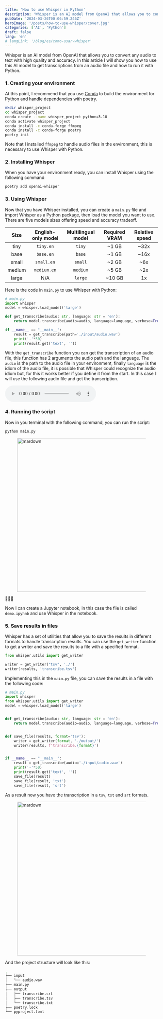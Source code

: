 ```yaml
---
title: 'How to use Whisper in Python'
description: 'Whisper is an AI model from OpenAI that allows you to convert any audio to text with high quality and accuracy.'
pubDate: '2024-03-26T00:06:59.246Z'
heroImage: '/posts/how-to-use-whisper/cover.jpg'
categories: ['AI', 'Python']
draft: false
lang: 'en'
# langLink: '/blog/es/como-usar-whisper'
---
```


Whisper is an AI model from OpenAI that allows you to convert any audio to text with high quality and accuracy. In this article I will show you how to use this AI model to get transcriptions from an audio file and how to run it with Python.

### 1. Creating your environment

At this point, I recommend that you use [Conda](https://docs.conda.io/en/latest/) to build the environment for Python and handle dependencies with poetry.

```sh
mkdir whisper_project
cd whisper_project
conda create --name whisper_project python=3.10
conda activate whisper_project
conda install -c conda-forge ffmpeg 
conda install -c conda-forge poetry
poetry init
```

Note that I installed `ffmpeg` to handle audio files in the environment, this is necessary to use Whisper with Python.

### 2. Installing Whisper

When you have your environment ready, you can install Whisper using the following command:

```sh
poetry add openai-whisper
```

### 3. Using Whisper

Now that you have Whisper installed, you can create a `main.py` file and import Whisper as a Python package, then load the model you want to use. There are five models sizes offering speed and accuracy tradeoff.

<div class="w-full overflow-x-auto">

|  Size  | English-only model | Multilingual model | Required VRAM | Relative speed |
|:------:|:------------------:|:------------------:|:-------------:|:--------------:|
|  tiny  |     `tiny.en`      |       `tiny`       |     ~1 GB     |      ~32x      |
|  base  |     `base.en`      |       `base`       |     ~1 GB     |      ~16x      |
| small  |     `small.en`     |      `small`       |     ~2 GB     |      ~6x       |
| medium |    `medium.en`     |      `medium`      |     ~5 GB     |      ~2x       |
| large  |        N/A         |      `large`       |    ~10 GB     |       1x       |

</div>

Here is the code in `main.py` to use Whisper with Python:

```py
# main.py
import whisper
model = whisper.load_model('large')

def get_transcribe(audio: str, language: str = 'en'):
    return model.transcribe(audio=audio, language=language, verbose=True)

if __name__ == "__main__":
    result = get_transcribe(path='./input/audio.wav')
    print('-'*50)
    print(result.get('text', ''))
```

With the `get_transcribe` function you can get the transcription of an audio file, this function has 2 arguments the audio path and the language. The `audio` is the path to the audio file in your environment, finally `language` is the idiom of the audio file, it is possible that Whisper could recognize the audio idiom but, for this it works better if you define it from the start. In this case I will use the following audio file and get the transcription.

<audio controls>
    <source src="https://github.com/Azure-Samples/cognitive-services-speech-sdk/raw/master/samples/cpp/windows/console/samples/enrollment_audio_katie.wav" type="audio/wav">
</audio>

### 4. Running the script

Now in you terminal with the following command, you can run the script:

```sh
python main.py
```

<figure class="h-auto w-auto object-cover">
  <Image src="/posts/how-to-use-whisper/terminal_1.jpg" alt="mardown" width="1406" height="506" decoding="async" loading="lazy" />
</figure>

🎉🎉🎉

Now I can create a Jupyter notebook, in this case the file is called `demo.ipyhnb` and use Whisper in the notebook.

### 5. Save results in files

Whisper has a set of utilities that allow you to save the results in different formats to handle transcription results. You can use the `get_writer` function to get a writer and save the results to a file with a specified format.

```py
from whisper.utils import get_writer

writer = get_writer("tsv", './')
writer(results, 'transcribe.tsv')
```

Implementing this in the `main.py` file, you can save the results in a file with the following code:

```py
# main.py
import whisper
from whisper.utils import get_writer
model = whisper.load_model('large')


def get_transcribe(audio: str, language: str = 'en'):
    return model.transcribe(audio=audio, language=language, verbose=True)


def save_file(results, format='tsv'):
    writer = get_writer(format, './output/')
    writer(results, f'transcribe.{format}')


if __name__ == "__main__":
    result = get_transcribe(audio='./input/audio.wav')
    print('-'*50)
    print(result.get('text', ''))
    save_file(result)
    save_file(result, 'txt')
    save_file(result, 'srt')
```

As a result now you have the transcription in a `tsv`, `txt` and `srt` formats.

<figure class="h-auto w-auto object-cover">
  <Image src="/posts/how-to-use-whisper/screen_3.jpg" alt="mardown" width="1406" height="506" decoding="async" loading="lazy" />
</figure>

And the project structure will look like this:

```sh
.
├── input
│   └── audio.wav
├── main.py
├── output
│   ├── transcribe.srt
│   ├── transcribe.tsv
│   └── transcribe.txt
├── poetry.lock
└── pyproject.toml
```